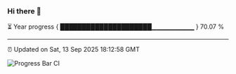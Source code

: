 ### Hi there 👋

⏳ Year progress { █████████████████████▁▁▁▁▁▁▁▁▁ } 70.07 %

---

⏰ Updated on Sat, 13 Sep 2025 18:12:58 GMT

![Progress Bar CI](https://github.com/Shyam-Makwana/GitHub-Actions-Demo/workflows/Progress%20Bar%20CI/badge.svg)
